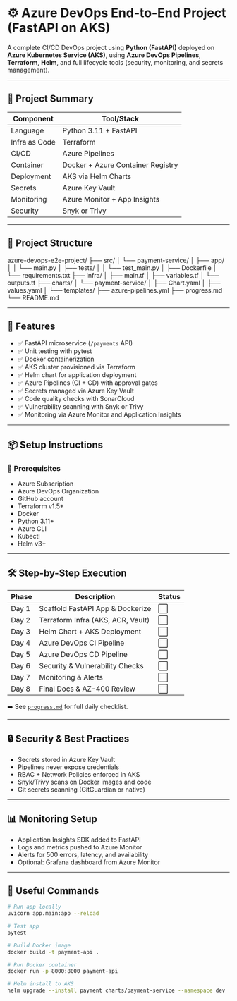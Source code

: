 # ⚙️ Azure DevOps End-to-End Project (FastAPI on AKS)

A complete CI/CD DevOps project using **Python (FastAPI)** deployed on **Azure Kubernetes Service (AKS)**, using **Azure DevOps Pipelines**, **Terraform**, **Helm**, and full lifecycle tools (security, monitoring, and secrets management).

---

## 🚀 Project Summary

| Component     | Tool/Stack                         |
|---------------|------------------------------------|
| Language      | Python 3.11 + FastAPI              |
| Infra as Code | Terraform                          |
| CI/CD         | Azure Pipelines                    |
| Container     | Docker + Azure Container Registry  |
| Deployment    | AKS via Helm Charts                |
| Secrets       | Azure Key Vault                    |
| Monitoring    | Azure Monitor + App Insights       |
| Security      | Snyk or Trivy                      |

---

## 📂 Project Structure

azure-devops-e2e-project/
├── src/
│ └── payment-service/
│ ├── app/
│ │ └── main.py
│ ├── tests/
│ │ └── test_main.py
│ ├── Dockerfile
│ └── requirements.txt
├── infra/
│ ├── main.tf
│ ├── variables.tf
│ └── outputs.tf
├── charts/
│ └── payment-service/
│ ├── Chart.yaml
│ ├── values.yaml
│ └── templates/
├── azure-pipelines.yml
├── progress.md
└── README.md



---

## 🎯 Features

- ✅ FastAPI microservice (`/payments` API)
- ✅ Unit testing with pytest
- ✅ Docker containerization
- ✅ AKS cluster provisioned via Terraform
- ✅ Helm chart for application deployment
- ✅ Azure Pipelines (CI + CD) with approval gates
- ✅ Secrets managed via Azure Key Vault
- ✅ Code quality checks with SonarCloud
- ✅ Vulnerability scanning with Snyk or Trivy
- ✅ Monitoring via Azure Monitor and Application Insights

---

## 📦 Setup Instructions

### 🔧 Prerequisites

- Azure Subscription
- Azure DevOps Organization
- GitHub account
- Terraform v1.5+
- Docker
- Python 3.11+
- Azure CLI
- Kubectl
- Helm v3+

---

## 🛠️ Step-by-Step Execution

| Phase | Description | Status |
|-------|-------------|--------|
| Day 1 | Scaffold FastAPI App & Dockerize | ⬜ |
| Day 2 | Terraform Infra (AKS, ACR, Vault) | ⬜ |
| Day 3 | Helm Chart + AKS Deployment | ⬜ |
| Day 4 | Azure DevOps CI Pipeline | ⬜ |
| Day 5 | Azure DevOps CD Pipeline | ⬜ |
| Day 6 | Security & Vulnerability Checks | ⬜ |
| Day 7 | Monitoring & Alerts | ⬜ |
| Day 8 | Final Docs & AZ-400 Review | ⬜ |

➡️ See [`progress.md`](./progress.md) for full daily checklist.

---

## 🔒 Security & Best Practices

- Secrets stored in Azure Key Vault
- Pipelines never expose credentials
- RBAC + Network Policies enforced in AKS
- Snyk/Trivy scans on Docker images and code
- Git secrets scanning (GitGuardian or native)

---

## 📊 Monitoring Setup

- Application Insights SDK added to FastAPI
- Logs and metrics pushed to Azure Monitor
- Alerts for 500 errors, latency, and availability
- Optional: Grafana dashboard from Azure Monitor

---

## 📘 Useful Commands

```bash
# Run app locally
uvicorn app.main:app --reload

# Test app
pytest

# Build Docker image
docker build -t payment-api .

# Run Docker container
docker run -p 8000:8000 payment-api

# Helm install to AKS
helm upgrade --install payment charts/payment-service --namespace dev

